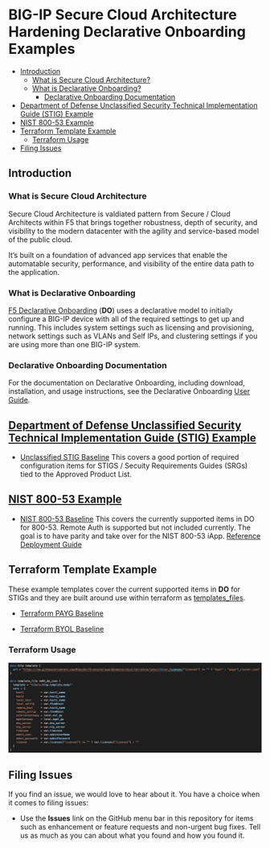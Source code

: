 # BIG-IP Secure Cloud Architecture Hardening Declarative Onboarding Examples

* [Introduction](#introduction)
  * [What is Secure Cloud Architecture?](#What-is-Secure-Cloud-Architecture)
  * [What is Declarative Onboarding?](#What-is-Declarative-Onboarding)
    * [Declarative Onboarding Documentation](#Declarative-Onboarding-Documentation)
* [Department of Defense Unclassified Security Technical Implementation Guide (STIG) Example](#Department-of-Defense-Unclassified-Security-Technical-Implementation-Guide-(STIG)-Example)
* [NIST 800-53 Example](#NIST-800-53-Example)
* [Terraform Template Example](#Terraform-Template-Example)
  * [Terraform Usage](#Terraform-Usage)
* [Filing Issues](#Filing-Issues)

## Introduction

### What is Secure Cloud Architecture

Secure Cloud Architecture is valdiated pattern from Secure / Cloud Architects within F5 that brings together robustness, depth of security, and visibility to the modern datacenter with the agility and service-based model of the public cloud.  

It’s built on a foundation of advanced app services that enable the automatable security, performance, and visibility of the entire data path to the application.

### What is Declarative Onboarding

[F5 Declarative Onboarding](https://github.com/F5Networks/f5-declarative-onboarding) (**DO**) uses a declarative model to initially configure a BIG-IP device with all of the required settings to get up and running. This includes system settings such as licensing and provisioning, network settings such as VLANs and Self IPs, and clustering settings if you are using more than one BIG-IP system.

### Declarative Onboarding Documentation

For the documentation on Declarative Onboarding, including download, installation, and usage instructions, see the Declarative Onboarding [User Guide](https://clouddocs.f5.com/products/extensions/f5-declarative-onboarding/latest).

## [Department of Defense Unclassified Security Technical Implementation Guide (STIG) Example](https://public.cyber.mil/stigs/downloads/)

* [Unclassified STIG Baseline](https://github.com/Mikej81/f5-securecloud-DO/blob/master/dist/general/U_STIG_Baseline.json) This covers a good portion of required configuration items for STIGS / Secuity Requirements Guides (SRGs) tied to the Approved Product List.

## [NIST 800-53 Example](https://nvd.nist.gov/800-53)

* [NIST 800-53 Baseline](https://github.com/Mikej81/f5-securecloud-DO/blob/master/dist/general/NIST_800_53_Baseline.json)  This covers the currently supported items in DO for 800-53.  Remote Auth is supported but not included currently.  The goal is to have parity and take over for the NIST 800-53 iApp.  [Reference Deployment Guide](https://www.f5.com/services/resources/deployment-guides/nist-sp-800-53r4-compliance)

## Terraform Template Example

These example templates cover the current supported items in **DO** for STIGs and they are built around use within terraform as [templates_files](https://registry.terraform.io/providers/hashicorp/template/latest/docs/data-sources/file).

* [Terraform PAYG Baseline](https://github.com/Mikej81/f5-securecloud-DO/blob/master/dist/terraform/latest/payg_cluster.json)

* [Terraform BYOL Baseline](https://github.com/Mikej81/f5-securecloud-DO/blob/master/dist/terraform/latest/byol_cluster.json)

### Terraform Usage

![TF Example](/img/tf_example.png)

## Filing Issues

If you find an issue, we would love to hear about it.
You have a choice when it comes to filing issues:

* Use the **Issues** link on the GitHub menu bar in this repository for items such as enhancement or feature requests and non-urgent bug fixes. Tell us as much as you can about what you found and how you found it.
